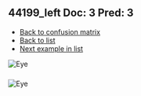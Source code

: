 ## 44199_left Doc: 3 Pred: 3
- [Back to confusion matrix](https://github.com/juliandewit/kaggle_retinopathy/blob/master/matrix.md)
- [Back to list](https://github.com/juliandewit/kaggle_retinopathy/blob/master/lists/33/list.md)
- [Next example in list](https://github.com/juliandewit/kaggle_retinopathy/blob/master/lists/33/44/44200_left.md)

![Eye](https://retinopaty.blob.core.windows.net/size1024/44199_left_3.jpeg)

### 

![Eye]()
